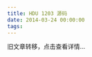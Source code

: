```yaml
---
title: HDU 1203 源码
date: 2014-03-24 00:00:00
tags:
---
```


旧文章转移，点击查看详情...
<script src='/old/loader.js'></script>